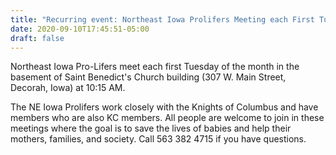 ```yaml
---
title: "Recurring event: Northeast Iowa Prolifers Meeting each First Tuesday of the Month"
date: 2020-09-10T17:45:51-05:00
draft: false
---
```

Northeast Iowa Pro-Lifers meet each first Tuesday of the month in the basement of Saint Benedict's Church building (307 W. Main Street, Decorah, Iowa) at 10:15 AM.
<!--more-->
 The NE Iowa Prolifers work closely with the Knights of Columbus and have members who are also KC members. All people are welcome to join in these meetings where the goal is to save the lives of babies and help their mothers, families, and society. Call 563 382 4715 if you have questions.